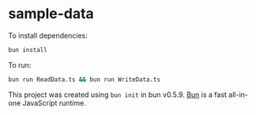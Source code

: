 # sample-data

To install dependencies:

```bash
bun install
```

To run:

```bash
bun run ReadData.ts && bun run WriteData.ts
```

This project was created using `bun init` in bun v0.5.9. [Bun](https://bun.sh) is a fast all-in-one JavaScript runtime.

